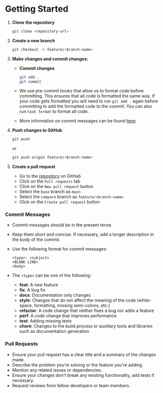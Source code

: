 # Getting Started

1. **Clone the repository**

   ```bash
   git clone <repository-url>
   ```

2. **Create a new branch**

   ```bash
   git checkout -b feature/<branch-name>
   ```

3. **Make changes and commit changes:**

   - **Commit changes**

     ```bash
     git add .
     git commit
     ```

   - We use pre-commit hooks that allow us to format code before committing. This ensures that all code is formatted the same way. If your code gets formatted you will need to run `git add .` again before committing to add the formatted code to the commit. You can also run `task format` to format all code.

   - More information on commit messages can be found [here](#commit-messages).

4. **Push changes to GitHub**

   ```bash
   git push
   ```

   or

   ```bash
   git push origin feature/<branch-name>
   ```

5. **Create a pull request**
   - Go to the [repository](https://github.com/GenerateNU/legacy) on GitHub
   - Click on the `Pull requests` tab
   - Click on the `New pull request` button
   - Select the `base` branch as `main`
   - Select the `compare` branch as `feature/<branch-name>`
   - Click on the `Create pull request` button

### Commit Messages

- Commit messages should be in the present tense.
- Keep them short and concise. If necessary, add a longer description in the body of the commit.
- Use the following format for commit messages:

  ```
  <type>: <subject>
  <BLANK LINE>
  <body>
  ```

- The `<type>` can be one of the following:
  - **feat**: A new feature
  - **fix**: A bug fix
  - **docs**: Documentation only changes
  - **style**: Changes that do not affect the meaning of the code (white-space, formatting, missing semi-colons, etc.)
  - **refactor**: A code change that neither fixes a bug nor adds a feature
  - **perf**: A code change that improves performance
  - **test**: Adding missing tests
  - **chore**: Changes to the build process or auxiliary tools and libraries such as documentation generation

### Pull Requests

- Ensure your pull request has a clear title and a summary of the changes made.
- Describe the problem you're solving or the feature you're adding.
- Mention any related issues or dependencies.
- Ensure your changes don't break any existing functionality, add tests if necessary.
- Request reviews from fellow developers or team members.
